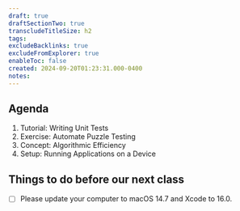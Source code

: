 ```yaml
---
draft: true
draftSectionTwo: true
transcludeTitleSize: h2
tags:
excludeBacklinks: true
excludeFromExplorer: true
enableToc: false
created: 2024-09-20T01:23:31.000-0400
notes: 
---
```

## Agenda
1. Tutorial: Writing Unit Tests
2. Exercise: Automate Puzzle Testing
3. Concept: Algorithmic Efficiency
5. Setup: Running Applications on a Device

## Things to do before our next class

- [ ] Please update your computer to macOS 14.7 and Xcode to 16.0.